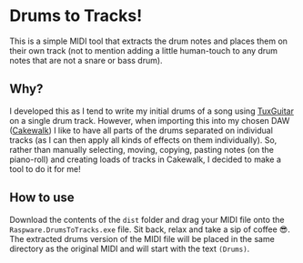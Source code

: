 # Drums to Tracks!

This is a simple MIDI tool that extracts the drum notes and places them on their own track (not to mention adding a little human-touch to any drum notes that are not a snare or bass drum).

## Why?
I developed this as I tend to write my initial drums of a song using [TuxGuitar](http://www.tuxguitar.com.ar/) on a single drum track. However, when importing this into my chosen DAW ([Cakewalk](https://www.bandlab.com/products/cakewalk)) I like to have all parts of the drums separated on individual tracks (as I can then apply all kinds of effects on them individually). So, rather than manually selecting, moving, copying, pasting notes (on the piano-roll) and creating loads of tracks in Cakewalk, I decided to make a tool to do it for me!

## How to use

Download the contents of the `dist` folder and drag your MIDI file onto the `Raspware.DrumsToTracks.exe` file. Sit back, relax and take a sip of coffee 😎. The extracted drums version of the MIDI file will be placed in the same directory as the original MIDI and will start with the text `(Drums)`.
